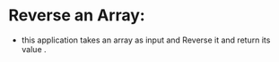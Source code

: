 # Reverse an Array:

* this application takes an array as input and Reverse it and return its value . 